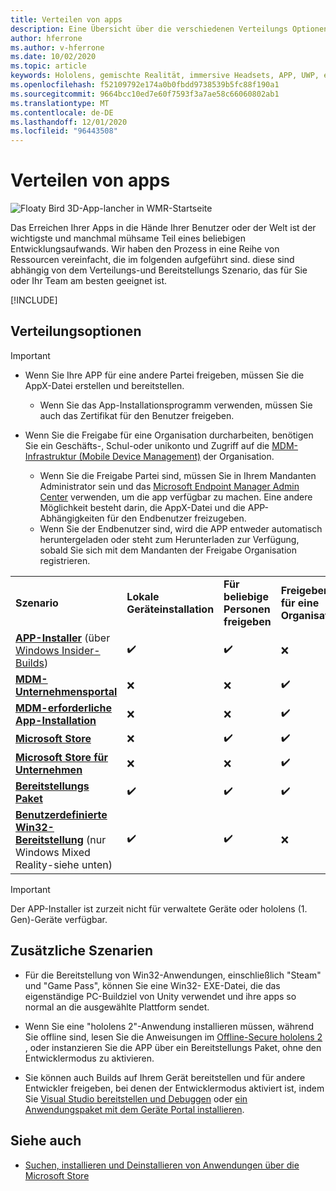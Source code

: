 ```yaml
---
title: Verteilen von apps
description: Eine Übersicht über die verschiedenen Verteilungs Optionen für verschiedene unterstützte Plattformen und Veröffentlichungs Speicher.
author: hferrone
ms.author: v-hferrone
ms.date: 10/02/2020
ms.topic: article
keywords: Hololens, gemischte Realität, immersive Headsets, APP, UWP, einreichen, Übermittlung, Filter, Metadaten, Systemanforderungen, Schlüsselwörter, Wack, Zertifizierung, Paket, AppX, Merchandising
ms.openlocfilehash: f52109792e174a0b0fbdd9738539b5fc88f190a1
ms.sourcegitcommit: 9664bcc10ed7e60f7593f3a7ae58c66060802ab1
ms.translationtype: MT
ms.contentlocale: de-DE
ms.lasthandoff: 12/01/2020
ms.locfileid: "96443508"
---
```

# <a name="distributing-your-apps"></a>Verteilen von apps

![Floaty Bird 3D-App-lancher in WMR-Startseite](images/distribute-hero-image.png)

Das Erreichen Ihrer Apps in die Hände Ihrer Benutzer oder der Welt ist der wichtigste und manchmal mühsame Teil eines beliebigen Entwicklungsaufwands. Wir haben den Prozess in eine Reihe von Ressourcen vereinfacht, die im folgenden aufgeführt sind. diese sind abhängig von dem Verteilungs-und Bereitstellungs Szenario, das für Sie oder Ihr Team am besten geeignet ist.

[!INCLUDE[](includes/before-submission.md)]

## <a name="distribution-options"></a>Verteilungsoptionen

> [!IMPORTANT]
> * Wenn Sie Ihre APP für eine andere Partei freigeben, müssen Sie die AppX-Datei erstellen und bereitstellen. 
>     * Wenn Sie das App-Installationsprogramm verwenden, müssen Sie auch das Zertifikat für den Benutzer freigeben.
> 
> * Wenn Sie die Freigabe für eine Organisation durcharbeiten, benötigen Sie ein Geschäfts-, Schul-oder unikonto und Zugriff auf die [MDM-Infrastruktur (Mobile Device Management)](https://docs.microsoft.com/hololens/hololens-enroll-mdm) der Organisation.  
>    * Wenn Sie die Freigabe Partei sind, müssen Sie in Ihrem Mandanten Administrator sein und das [Microsoft Endpoint Manager Admin Center](https://docs.microsoft.com/mem/intune/apps/apps-deploy) verwenden, um die app verfügbar zu machen. Eine andere Möglichkeit besteht darin, die AppX-Datei und die APP-Abhängigkeiten für den Endbenutzer freizugeben.
>    * Wenn Sie der Endbenutzer sind, wird die APP entweder automatisch heruntergeladen oder steht zum Herunterladen zur Verfügung, sobald Sie sich mit dem Mandanten der Freigabe Organisation registrieren. 

<table>
<colgroup>
    <col width="33%" />
    <col width="22%" />
    <col width="22%" />
    <col width="22%" />
</colgroup>
<tr>
    <td><strong>Szenario</strong></td>
    <td><strong>Lokale Geräteinstallation</strong></td>
    <td><strong>Für beliebige Personen freigeben</strong></td>
    <td><strong>Freigeben für eine Organisation</strong></td>
</tr>
<tr>
    <td><a href="https://docs.microsoft.com/hololens/app-deploy-app-installer"><strong>APP-Installer</strong></a> (über <a href="https://docs.microsoft.com/hololens/hololens-insider">Windows Insider-Builds</a>)</td>
    <td>✔️</td>
    <td>✔️</td>
    <td>❌</td>
</tr>
<tr>
    <td><a href="https://docs.microsoft.com/hololens/app-deploy-app-installer"><strong>MDM-Unternehmensportal</strong></a></td>
    <td>❌</td>
    <td>❌</td>
    <td>✔️</td>
</tr>
<tr>
    <td><a href="https://docs.microsoft.com/hololens/app-deploy-intune"><strong>MDM-erforderliche App-Installation</strong></a></td>
    <td>❌</td>
    <td>❌</td>
    <td>✔️</td>
</tr>
<tr>
    <td><a href="submitting-an-app-to-the-microsoft-store.md"><strong>Microsoft Store</strong></a></td>
    <td>❌</td>
    <td>✔️</td>
    <td>✔️</td>
</tr>
<tr>
    <td><a href="https://docs.microsoft.com/hololens/app-deploy-store-business"><strong>Microsoft Store für Unternehmen</strong></a></td>
    <td>❌</td>
    <td>❌</td>
    <td>✔️</td>
</tr>
<tr>
    <td><a href="https://docs.microsoft.com/hololens/app-deploy-provisioning-package"><strong>Bereitstellungs Paket</strong></a></td>
    <td>✔️</td>
    <td>✔️</td>
    <td>✔️</td>
</tr>
<tr>
    <td><a href="#additional-scenarios"><strong>Benutzerdefinierte Win32-Bereitstellung</strong></a> (nur Windows Mixed Reality-siehe unten)</td>
    <td>✔️</td>
    <td>✔️</td>
    <td>❌</td>
</tr>
</table>

> [!IMPORTANT]
> Der APP-Installer ist zurzeit nicht für verwaltete Geräte oder hololens (1. Gen)-Geräte verfügbar.

## <a name="additional-scenarios"></a>Zusätzliche Szenarien

* Für die Bereitstellung von Win32-Anwendungen, einschließlich "Steam" und "Game Pass", können Sie eine Win32- EXE-Datei, die das eigenständige PC-Buildziel von Unity verwendet und ihre apps so normal an die ausgewählte Plattform sendet. 

* Wenn Sie eine "hololens 2"-Anwendung installieren müssen, während Sie offline sind, lesen Sie die Anweisungen im [Offline-Secure hololens 2](https://docs.microsoft.com/hololens/hololens-common-scenarios-offline-secure) , oder instanzieren Sie die APP über ein Bereitstellungs Paket, ohne den Entwicklermodus zu aktivieren.

* Sie können auch Builds auf Ihrem Gerät bereitstellen und für andere Entwickler freigeben, bei denen der Entwicklermodus aktiviert ist, indem Sie [Visual Studio bereitstellen und Debuggen](../develop/platform-capabilities-and-apis/using-visual-studio.md) oder [ein Anwendungspaket mit dem Geräte Portal installieren](https://docs.microsoft.com/hololens/holographic-custom-apps#installing-an-application-package-with-the-device-portal).

## <a name="see-also"></a>Siehe auch
* [Suchen, installieren und Deinstallieren von Anwendungen über die Microsoft Store](https://docs.microsoft.com/hololens/holographic-store-apps)

<!-- ## Submitting to the Microsoft Store

You've finally made it to the last step on your distribution journey, actually getting your app into the Microsoft Store! Our [submission guidelines](submitting-an-app-to-the-microsoft-store.md) article will take you through: 

* Partner Center registration 
* Asset preparation
* App packaging
* Testing
* Final submission process

You can even give out free trials to get future consumers excited about your new immersive experience. Once your app is listed on the Microsoft Store you can sit back, engage with your expanding user community, and think about all the new features you want to add! -->